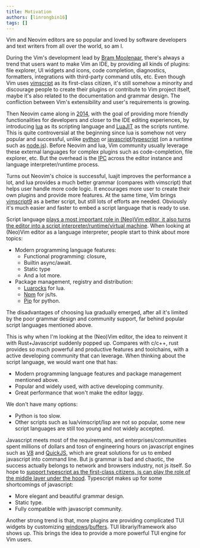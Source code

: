 ```yaml
---
title: Motivation
authors: [linrongbin16]
tags: []
---
```


Vim and Neovim editors are so popular and loved by software developers and text writers from all over the world, so am I.

During the Vim's development lead by [Bram Moolenaar](https://en.wikipedia.org/wiki/Bram_Moolenaar), there's always a trend that users want to make Vim an IDE, by providing all kinds of plugins: file explorer, UI widgets and icons, code completion, diagnostics, formatters, integrations with third-party command utils, etc. Even though Vim uses [vimscript](<https://en.wikipedia.org/wiki/Vim_(text_editor)#Vim_script>) as its first-class citizen, it's still somehow a minority and discourage people to create their plugins or contribute to Vim project itself, maybe it's also related to the documentation and grammar design. The confliction between Vim's extensibility and user's requirements is growing.

<!-- truncate -->

Then Neovim came along in [2014](<https://en.wikipedia.org/wiki/Vim_(text_editor)#Neovim>), with the goal of providing more friendly functionalities for developers and closer to the IDE editing experiences, by introducing [lua](https://www.lua.org/) as its scripting language and [LuaJIT](https://luajit.org/) as the scripts runtime. This is quite controversial at the beginning since lua is somehow not very popular and successful, unlike [python](https://www.python.org/) or [javascript](https://en.wikipedia.org/wiki/JavaScript)/[typescript](https://www.typescriptlang.org/) (on a runtime such as [node.js](https://nodejs.org/)). Before Neovim and lua, Vim community usually leverage these external languages for complex plugins such as code-completion, file explorer, etc. But the overhead is the [IPC](https://en.wikipedia.org/wiki/Inter-process_communication) across the editor instance and language interpreter/runtime process.

Turns out Neovim's choice is successful, luajit improves the performance a lot, and lua provides a much better grammar (compares with vimscript) that helps user handle more code logic. It encourages more user to create their own plugins and provide more features. At the same time, Vim brings [vimscript9](https://www.vim.org/vim90.php) as a better script, but still lots of efforts are needed. Obviously it's much easier and faster to embed a script language that is ready to use.

Script language [plays a most important role in (Neo)Vim editor, it also turns the editor into a script interpreter/runtime/virtual machine](https://github.com/rsvim/rfc/blob/873cf96ca2ea256c0694e9396816b2ded827d08a/2-JavascriptEngine.md?plain=1#L9). When looking at (Neo)Vim editor as a language interpreter, people start to think about more topics:

- Modern programming language features:
  - Functional programming: closure,
  - Builtin async/await.
  - Static type
  - And a lot more.
- Package management, registry and distribution:
  - [Luarocks](https://luarocks.org/) for lua.
  - [Npm](https://www.npmjs.com/) for js/ts.
  - [Pip](https://packaging.python.org/en/latest/tutorials/installing-packages/) for python.

The disadvantages of choosing lua gradually emerged, after all it's limited by the poor grammar design and community support, far behind popular script languages mentioned above.

This is why when I'm looking at the (Neo)Vim editor, the idea to reinvent it with Rust+Javascript suddenly popped up. Compares with c/c++, rust provides so much powerful and productive features and toolchains, with a active developing community that can leverage. When thinking about the script language, we would want one that has:

- Modern programming language features and package management mentioned above.
- Popular and widely used, with active developing community.
- Great performance that won't make the editor laggy.

We don't have many options:

- Python is too slow.
- Other scripts such as lua/vimscript/lisp are not so popular, some new script languages are still too young and not widely accepted.

Javascript meets most of the requirements, and enterprises/communities spent millions of dollars and tosn of engineering hours on javascript engines such as [V8](https://v8.dev/) and [QuickJS](https://bellard.org/quickjs/), which are great solutions for us to embed javascript into command line. But js grammar is bad and chaotic, the success actually belongs to network and browsers industry, not js itself. So hope to [support typescript as the first-class citizens, js can play the role of the middle layer under the hood](https://github.com/rsvim/rfc/blob/873cf96ca2ea256c0694e9396816b2ded827d08a/2-JavascriptEngine.md?plain=1#L25). Typescript makes up for some shortcomings of javascript:

- More elegant and beautiful grammar design.
- Static type.
- Fully compatible with javascript community.

Another strong trend is that, more plugins are providing complicated TUI widgets by customizing [windows](https://vimhelp.org/windows.txt.html#windows)/[buffers](https://vimhelp.org/windows.txt.html#buffers). TUI librariy/framework also shows up. This brings the idea to provide a more powerful TUI engine for Vim users.
